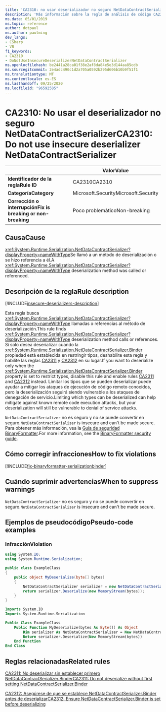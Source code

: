 ```yaml
---
title: 'CA2310: no usar deserializador no seguro NetDataContractSerializer (análisis de código)'
description: 'Más información sobre la regla de análisis de código CA2310: no usar deserializador no seguro NetDataContractSerializer'
ms.date: 05/01/2019
ms.topic: reference
author: dotpaul
ms.author: paulming
dev_langs:
- CSharp
- VB
f1_keywords:
- CA2310
- DoNotUseInsecureDeserializerNetDataContractSerializer
ms.openlocfilehash: be2441a28ca01f38e2af8da84e5e3d144aa85cdb
ms.sourcegitcommit: 2e4adc490c1d2a705a0592b295d606b10b9f51f1
ms.translationtype: MT
ms.contentlocale: es-ES
ms.lasthandoff: 09/25/2020
ms.locfileid: "96592505"
---
```

# <a name="ca2310-do-not-use-insecure-deserializer-netdatacontractserializer"></a><span data-ttu-id="c3c14-103">CA2310: No usar el deserializador no seguro NetDataContractSerializer</span><span class="sxs-lookup"><span data-stu-id="c3c14-103">CA2310: Do not use insecure deserializer NetDataContractSerializer</span></span>

| | <span data-ttu-id="c3c14-104">Valor</span><span class="sxs-lookup"><span data-stu-id="c3c14-104">Value</span></span> |
|-|-|
| <span data-ttu-id="c3c14-105">**Identificador de la regla**</span><span class="sxs-lookup"><span data-stu-id="c3c14-105">**Rule ID**</span></span> |<span data-ttu-id="c3c14-106">CA2310</span><span class="sxs-lookup"><span data-stu-id="c3c14-106">CA2310</span></span>|
| <span data-ttu-id="c3c14-107">**Categoría**</span><span class="sxs-lookup"><span data-stu-id="c3c14-107">**Category**</span></span> |<span data-ttu-id="c3c14-108">Microsoft.Security</span><span class="sxs-lookup"><span data-stu-id="c3c14-108">Microsoft.Security</span></span>|
| <span data-ttu-id="c3c14-109">**Corrección o interrupción**</span><span class="sxs-lookup"><span data-stu-id="c3c14-109">**Fix is breaking or non-breaking**</span></span> |<span data-ttu-id="c3c14-110">Poco problemático</span><span class="sxs-lookup"><span data-stu-id="c3c14-110">Non-breaking</span></span>|

## <a name="cause"></a><span data-ttu-id="c3c14-111">Causa</span><span class="sxs-lookup"><span data-stu-id="c3c14-111">Cause</span></span>

<span data-ttu-id="c3c14-112"><xref:System.Runtime.Serialization.NetDataContractSerializer?displayProperty=nameWithType>Se llamó a un método de deserialización o se hizo referencia a él.</span><span class="sxs-lookup"><span data-stu-id="c3c14-112">A <xref:System.Runtime.Serialization.NetDataContractSerializer?displayProperty=nameWithType> deserialization method was called or referenced.</span></span>

## <a name="rule-description"></a><span data-ttu-id="c3c14-113">Descripción de la regla</span><span class="sxs-lookup"><span data-stu-id="c3c14-113">Rule description</span></span>

[!INCLUDE[insecure-deserializers-description](~/includes/code-analysis/insecure-deserializers-description.md)]

<span data-ttu-id="c3c14-114">Esta regla busca <xref:System.Runtime.Serialization.NetDataContractSerializer?displayProperty=nameWithType> llamadas o referencias al método de deserialización.</span><span class="sxs-lookup"><span data-stu-id="c3c14-114">This rule finds <xref:System.Runtime.Serialization.NetDataContractSerializer?displayProperty=nameWithType> deserialization method calls or references.</span></span> <span data-ttu-id="c3c14-115">Si solo desea deserializar cuando la <xref:System.Runtime.Serialization.NetDataContractSerializer.Binder> propiedad está establecida en restringir tipos, deshabilite esta regla y habilite las reglas [CA2311](ca2311.md) y [CA2312](ca2312.md) en su lugar.</span><span class="sxs-lookup"><span data-stu-id="c3c14-115">If you want to deserialize only when the <xref:System.Runtime.Serialization.NetDataContractSerializer.Binder> property is set to restrict types, disable this rule and enable rules [CA2311](ca2311.md) and [CA2312](ca2312.md) instead.</span></span> <span data-ttu-id="c3c14-116">Limitar los tipos que se pueden deserializar puede ayudar a mitigar los ataques de ejecución de código remoto conocidos, pero la deserialización seguirá siendo vulnerable a los ataques de denegación de servicio.</span><span class="sxs-lookup"><span data-stu-id="c3c14-116">Limiting which types can be deserialized can help mitigate against known remote code execution attacks, but your deserialization will still be vulnerable to denial of service attacks.</span></span>

<span data-ttu-id="c3c14-117">`NetDataContractSerializer` no es seguro y no se puede convertir en seguro.</span><span class="sxs-lookup"><span data-stu-id="c3c14-117">`NetDataContractSerializer` is insecure and can't be made secure.</span></span> <span data-ttu-id="c3c14-118">Para obtener más información, vea la [Guía de seguridad BinaryFormatter](../../../standard/serialization/binaryformatter-security-guide.md).</span><span class="sxs-lookup"><span data-stu-id="c3c14-118">For more information, see the [BinaryFormatter security guide](../../../standard/serialization/binaryformatter-security-guide.md).</span></span>

## <a name="how-to-fix-violations"></a><span data-ttu-id="c3c14-119">Cómo corregir infracciones</span><span class="sxs-lookup"><span data-stu-id="c3c14-119">How to fix violations</span></span>

[!INCLUDE[fix-binaryformatter-serializationbinder](~/includes/code-analysis/fix-binaryformatter-serializationbinder.md)]

## <a name="when-to-suppress-warnings"></a><span data-ttu-id="c3c14-120">Cuándo suprimir advertencias</span><span class="sxs-lookup"><span data-stu-id="c3c14-120">When to suppress warnings</span></span>

<span data-ttu-id="c3c14-121">`NetDataContractSerializer` no es seguro y no se puede convertir en seguro.</span><span class="sxs-lookup"><span data-stu-id="c3c14-121">`NetDataContractSerializer` is insecure and can't be made secure.</span></span>

## <a name="pseudo-code-examples"></a><span data-ttu-id="c3c14-122">Ejemplos de pseudocódigo</span><span class="sxs-lookup"><span data-stu-id="c3c14-122">Pseudo-code examples</span></span>

### <a name="violation"></a><span data-ttu-id="c3c14-123">Infracción</span><span class="sxs-lookup"><span data-stu-id="c3c14-123">Violation</span></span>

```csharp
using System.IO;
using System.Runtime.Serialization;

public class ExampleClass
{
    public object MyDeserialize(byte[] bytes)
    {
        NetDataContractSerializer serializer = new NetDataContractSerializer();
        return serializer.Deserialize(new MemoryStream(bytes));
    }
}
```

```vb
Imports System.IO
Imports System.Runtime.Serialization

Public Class ExampleClass
    Public Function MyDeserialize(bytes As Byte()) As Object
        Dim serializer As NetDataContractSerializer = New NetDataContractSerializer()
        Return serializer.Deserialize(New MemoryStream(bytes))
    End Function
End Class
```

## <a name="related-rules"></a><span data-ttu-id="c3c14-124">Reglas relacionadas</span><span class="sxs-lookup"><span data-stu-id="c3c14-124">Related rules</span></span>

[<span data-ttu-id="c3c14-125">CA2311: No deserializar sin establecer primero NetDataContractSerializer.Binder</span><span class="sxs-lookup"><span data-stu-id="c3c14-125">CA2311: Do not deserialize without first setting NetDataContractSerializer.Binder</span></span>](ca2311.md)

[<span data-ttu-id="c3c14-126">CA2312: Asegúrese de que se establece NetDataContractSerializer.Binder antes de deserializar</span><span class="sxs-lookup"><span data-stu-id="c3c14-126">CA2312: Ensure NetDataContractSerializer.Binder is set before deserializing</span></span>](ca2312.md)
